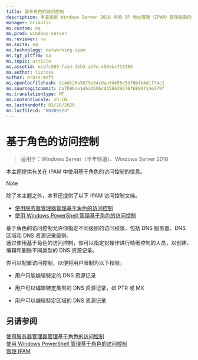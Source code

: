 ```yaml
---
title: 基于角色的访问控制
description: 本主题是 Windows Server 2016 中的 IP 地址管理（IPAM）管理指南的一部分。
manager: brianlic
ms.custom: na
ms.prod: windows-server
ms.reviewer: na
ms.suite: na
ms.technology: networking-ipam
ms.tgt_pltfrm: na
ms.topic: article
ms.assetid: ecdfc589-fa14-4bb3-ab7e-456ebc719385
ms.author: lizross
author: eross-msft
ms.openlocfilehash: dc4dc26a5079a34cdaa3d455e59f6bfb4d1f74c1
ms.sourcegitcommit: da7b9bce1eba369bcd156639276f6899714e279f
ms.translationtype: MT
ms.contentlocale: zh-CN
ms.lasthandoff: 03/26/2020
ms.locfileid: "80309523"
---
```

# <a name="role-based-access-control"></a>基于角色的访问控制

>适用于：Windows Server（半年频道）、Windows Server 2016

本主题提供有关在 IPAM 中使用基于角色的访问控制的信息。  
  
> [!NOTE]  
> 除了本主题之外，本节还提供了以下 IPAM 访问控制文档。  
>   
> -   [使用服务器管理器管理基于角色的访问控制](../../technologies/ipam/Manage-Role-Based-Access-Control-with-Server-Manager.md)  
> -   [使用 Windows PowerShell 管理基于角色的访问控制](../../technologies/ipam/Manage-Role-Based-Access-Control-with-Windows-PowerShell.md)  
  
基于角色的访问控制允许你指定不同级别的访问权限，包括 DNS 服务器、DNS 区域和 DNS 资源记录级别。  
通过使用基于角色的访问控制，你可以指定对操作进行精细控制的人员，以创建、编辑和删除不同类型的 DNS 资源记录。  
  
你可以配置访问控制，以便将用户限制为以下权限。  
  
-   用户只能编辑特定的 DNS 资源记录  
  
-   用户可以编辑特定类型的 DNS 资源记录，如 PTR 或 MX  
  
-   用户可以编辑特定区域的 DNS 资源记录  
  
## <a name="see-also"></a>另请参阅  
[使用服务器管理器管理基于角色的访问控制](../../technologies/ipam/Manage-Role-Based-Access-Control-with-Server-Manager.md)  
[使用 Windows PowerShell 管理基于角色的访问控制](../../technologies/ipam/Manage-Role-Based-Access-Control-with-Windows-PowerShell.md)  
[管理 IPAM](Manage-IPAM.md)  
  


